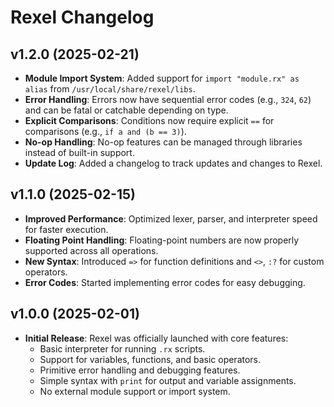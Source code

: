 # Rexel Changelog

## v1.2.0 (2025-02-21)
- **Module Import System**: Added support for `import "module.rx" as alias` from `/usr/local/share/rexel/libs`.
- **Error Handling**: Errors now have sequential error codes (e.g., `324`, `62`) and can be fatal or catchable depending on type.
- **Explicit Comparisons**: Conditions now require explicit `==` for comparisons (e.g., `if a and (b == 3)`).
- **No-op Handling**: No-op features can be managed through libraries instead of built-in support.
- **Update Log**: Added a changelog to track updates and changes to Rexel.

## v1.1.0 (2025-02-15)
- **Improved Performance**: Optimized lexer, parser, and interpreter speed for faster execution.
- **Floating Point Handling**: Floating-point numbers are now properly supported across all operations.
- **New Syntax**: Introduced `=>` for function definitions and `<>`, `:?` for custom operators.
- **Error Codes**: Started implementing error codes for easy debugging.

## v1.0.0 (2025-02-01)
- **Initial Release**: Rexel was officially launched with core features:
  - Basic interpreter for running `.rx` scripts.
  - Support for variables, functions, and basic operators.
  - Primitive error handling and debugging features.
  - Simple syntax with `print` for output and variable assignments.
  - No external module support or import system.

